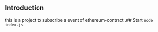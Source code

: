 ## Introduction
this is a project to subscribe a event of ethereum-contract
.## Start
`node index.js`